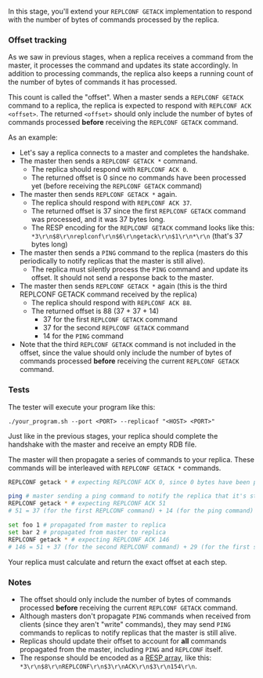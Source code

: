 In this stage, you'll extend your `REPLCONF GETACK` implementation to respond with the number of bytes of commands processed by the replica.

### Offset tracking

As we saw in previous stages, when a replica receives a command from the master, it processes the command and updates its state accordingly. In addition to processing commands, the replica also keeps a running count of the number of bytes of commands it has processed.

This count is called the "offset". When a master sends a `REPLCONF GETACK` command to a replica, the replica is expected to respond with `REPLCONF ACK <offset>`. The returned `<offset>` should only include the number of bytes of commands processed **before** receiving the `REPLCONF GETACK` command.

As an example:

- Let's say a replica connects to a master and completes the handshake.
- The master then sends a `REPLCONF GETACK *` command.
  - The replica should respond with `REPLCONF ACK 0`.
  - The returned offset is 0 since no commands have been processed yet (before receiving the `REPLCONF GETACK` command)
- The master then sends `REPLCONF GETACK *` again.
  - The replica should respond with `REPLCONF ACK 37`.
  - The returned offset is 37 since the first `REPLCONF GETACK` command was processed, and it was 37 bytes long.
  - The RESP encoding for the `REPLCONF GETACK` command looks like this: `*3\r\n$8\r\nreplconf\r\n$6\r\ngetack\r\n$1\r\n*\r\n` (that's 37 bytes long)
- The master then sends a `PING` command to the replica (masters do this periodically to notify replicas that the master is still alive).
  - The replica must silently process the `PING` command and update its offset. It should not send a response back to the master.
- The master then sends `REPLCONF GETACK *` again (this is the third REPLCONF GETACK command received by the replica)
  - The replica should respond with `REPLCONF ACK 88`.
  - The returned offset is 88 (37 + 37 + 14)
    - 37 for the first `REPLCONF GETACK` command
    - 37 for the second `REPLCONF GETACK` command
    - 14 for the `PING` command
- Note that the third `REPLCONF GETACK` command is not included in the offset, since the value should only include the number of bytes of commands processed **before** receiving the current `REPLCONF GETACK` command.

### Tests

The tester will execute your program like this:

```
./your_program.sh --port <PORT> --replicaof "<HOST> <PORT>"
```

Just like in the previous stages, your replica should complete the handshake with the master and receive an empty RDB file.

The master will then propagate a series of commands to your replica. These commands will be interleaved with `REPLCONF GETACK *` commands.

```bash
REPLCONF getack * # expecting REPLCONF ACK 0, since 0 bytes have been processed

ping # master sending a ping command to notify the replica that it's still alive
REPLCONF getack * # expecting REPLCONF ACK 51
# 51 = 37 (for the first REPLCONF command) + 14 (for the ping command)

set foo 1 # propagated from master to replica
set bar 2 # propagated from master to replica
REPLCONF getack * # expecting REPLCONF ACK 146
# 146 = 51 + 37 (for the second REPLCONF command) + 29 (for the first set command) + 29 (for the second set command)
```

Your replica must calculate and return the exact offset at each step.

### Notes

- The offset should only include the number of bytes of commands processed **before** receiving the current `REPLCONF GETACK` command.
- Although masters don't propagate `PING` commands when received from clients (since they aren't "write" commands), they may send `PING` commands to replicas to notify replicas that the master is still alive.
- Replicas should update their offset to account for **all** commands propagated from the master, including `PING` and `REPLCONF` itself.
- The response should be encoded as a [RESP array](https://redis.io/docs/latest/develop/reference/protocol-spec/#arrays), like
  this: `*3\r\n$8\r\nREPLCONF\r\n$3\r\nACK\r\n$3\r\n154\r\n`.
